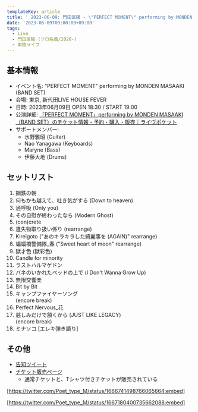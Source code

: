 ```yaml
---
templateKey: article
title: ' 2023-06-09: 門田匡陽 - \"PERFECT MOMENT\" performing by MONDEN MASAAKI (BAND SET) at 新代田LIVE HOUSE FEVER'
date: '2023-06-09T00:00:00+09:00'
tags:
  - Live
  - 門田匡陽 (ソロ名義/2020-)
  - 単独ライブ
---
```

## 基本情報

* イベント名: "PERFECT MOMENT" performing by MONDEN MASAAKI (BAND SET)
* 会場: 東京, 新代田LIVE HOUSE FEVER
* 日時: 2023年06月09日 OPEN 18:30 / START 19:00
* 公演詳細: [「PERFECT MOMENT」performing by MONDEN MASAAKI（BAND SET）のチケット情報・予約・購入・販売｜ライヴポケット](https://t.livepocket.jp/e/r1pix)
* サポートメンバー:
  - 水野雅昭 (Guitar)
  - Nao Yanagawa (Keyboards)
  - Maryne (Bass)
  - 伊藤大地 (Drums)

## セットリスト

1. 鋼鉄の朝
1. 何もかも越えて、吐き気がする (Down to heaven)
1. 過呼吸 (Only you)
1. その自慰が終わったなら (Modern Ghost)
1. (con)crete
1. 遺失物取り扱い係り (rearrange)
1. Kireigoto ("あのキラキラした綺麗事を (AGAIN)" rearrange)
1. 蝙蝠橋警備隊_春 ("Sweet heart of moon" rearrange)
1. 獄才色 (獄彩色)
1. Candle for minority
1. ラストハルマゲドン
1. バネのいかれたベッドの上で (I Don't Wanna Grow Up)
1. 無限交響楽
1. Bit by Bit
1. キャンプファイヤーソング  
    (encore break)
1. Perfect Nervous_花
1. 慈しみだけで頷くから (JUST LIKE LEGACY)  
    (encore break)
1. ミナソコ [エレキ弾き語り]

## その他

- [告知ツイート](https://twitter.com/Poet_type_M/status/1639630199867457536)
- [チケット販売ページ](https://t.livepocket.jp/e/r1pix)
  * 通常チケットと、Tシャツ付きチケットが販売されている


[https://twitter.com/Poet_type_M/status/1666741498766065664:embed]


[https://twitter.com/Poet_type_M/status/1667180400735662088:embed]



